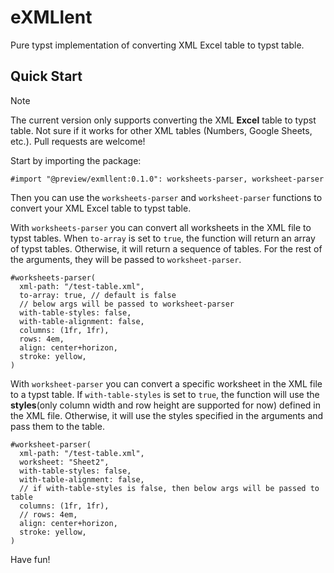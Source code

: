 # eXMLlent

Pure typst implementation of converting XML Excel table to typst table.

## Quick Start

> [!NOTE]
> The current version only supports converting the XML **Excel** table to typst table. Not sure if it works for other XML tables (Numbers, Google Sheets, etc.). Pull requests are welcome!

Start by importing the package:

```typ
#import "@preview/exmllent:0.1.0": worksheets-parser, worksheet-parser
```

Then you can use the `worksheets-parser` and `worksheet-parser` functions to convert your XML Excel table to typst table.

With `worksheets-parser` you can convert all worksheets in the XML file to typst tables. When `to-array` is set to `true`, the function will return an array of typst tables. Otherwise, it will return a sequence of tables. For the rest of the arguments, they will be passed to `worksheet-parser`.

```typ
#worksheets-parser(
  xml-path: "/test-table.xml",
  to-array: true, // default is false
  // below args will be passed to worksheet-parser
  with-table-styles: false,
  with-table-alignment: false,
  columns: (1fr, 1fr),
  rows: 4em,
  align: center+horizon,
  stroke: yellow,
)
```

With `worksheet-parser` you can convert a specific worksheet in the XML file to a typst table. If `with-table-styles` is set to `true`, the function will use the **styles**(only column width and row height are supported for now) defined in the XML file. Otherwise, it will use the styles specified in the arguments and pass them to the table.

```typ
#worksheet-parser(
  xml-path: "/test-table.xml",
  worksheet: "Sheet2",
  with-table-styles: false,
  with-table-alignment: false,
  // if with-table-styles is false, then below args will be passed to table
  columns: (1fr, 1fr),
  // rows: 4em,
  align: center+horizon,
  stroke: yellow,
)
```

Have fun!
